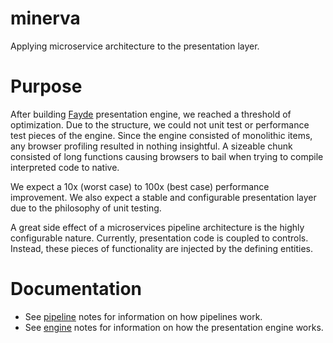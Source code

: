 minerva
=======

Applying microservice architecture to the presentation layer.

Purpose
=======

After building [Fayde](http://github.com/bsick7/fayde) presentation engine, we reached a threshold of optimization.  Due to the structure, we could not unit test or performance test pieces of the engine.  Since the engine consisted of monolithic items, any browser profiling resulted in nothing insightful.  A sizeable chunk consisted of long functions causing browsers to bail when trying to compile interpreted code to native.

We expect a 10x (worst case) to 100x (best case) performance improvement.  We also expect a stable and configurable presentation layer due to the philosophy of unit testing.

A great side effect of a microservices pipeline architecture is the highly configurable nature.  Currently, presentation code is coupled to controls.  Instead, these pieces of functionality are injected by the defining entities.

Documentation
=======

* See [pipeline](docs/pipeline.md) notes for information on how pipelines work.
* See [engine](docs/engine.md) notes for information on how the presentation engine works.
